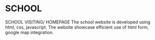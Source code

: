 # SCHOOL
SCHOOL VISITING/ HOMEPAGE
The school website is developed using html, css, javascript.
The website showcase efficient use of html form, google map integration.
